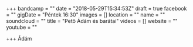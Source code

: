 +++
bandcamp = ""
date = "2018-05-29T15:34:53Z"
draft = true
facebook = ""
gigDate = "Péntek 16:30"
images = []
location = ""
name = ""
soundcloud = ""
title = "Pető Ádám és barátai"
videos = []
website = ""
youtube = ""

+++
Ádám